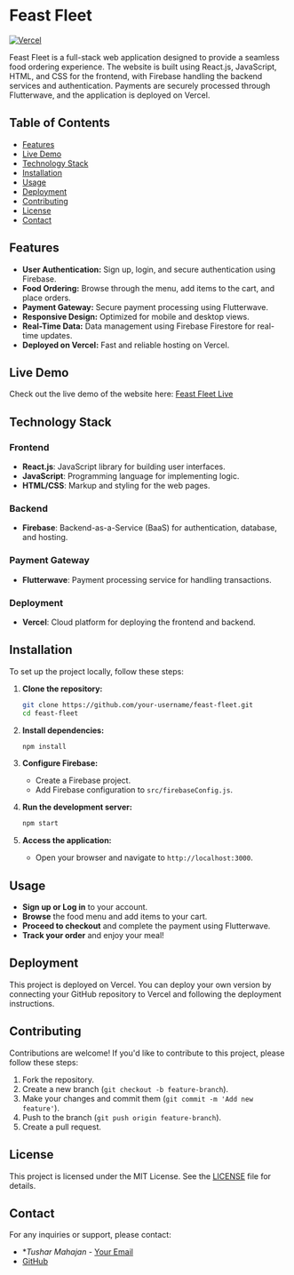 # Feast Fleet

[![Vercel](https://vercel.com/button)](https://feast-fleet-ten.vercel.app/)

Feast Fleet is a full-stack web application designed to provide a seamless food ordering experience. The website is built using React.js, JavaScript, HTML, and CSS for the frontend, with Firebase handling the backend services and authentication. Payments are securely processed through Flutterwave, and the application is deployed on Vercel.

## Table of Contents

- [Features](#features)
- [Live Demo](#live-demo)
- [Technology Stack](#technology-stack)
- [Installation](#installation)
- [Usage](#usage)
- [Deployment](#deployment)
- [Contributing](#contributing)
- [License](#license)
- [Contact](#contact)

## Features

- **User Authentication:** Sign up, login, and secure authentication using Firebase.
- **Food Ordering:** Browse through the menu, add items to the cart, and place orders.
- **Payment Gateway:** Secure payment processing using Flutterwave.
- **Responsive Design:** Optimized for mobile and desktop views.
- **Real-Time Data:** Data management using Firebase Firestore for real-time updates.
- **Deployed on Vercel:** Fast and reliable hosting on Vercel.

## Live Demo

Check out the live demo of the website here: [Feast Fleet Live](https://feast-fleet-ten.vercel.app/)

## Technology Stack

### Frontend

- **React.js**: JavaScript library for building user interfaces.
- **JavaScript**: Programming language for implementing logic.
- **HTML/CSS**: Markup and styling for the web pages.

### Backend

- **Firebase**: Backend-as-a-Service (BaaS) for authentication, database, and hosting.

### Payment Gateway

- **Flutterwave**: Payment processing service for handling transactions.

### Deployment

- **Vercel**: Cloud platform for deploying the frontend and backend.

## Installation

To set up the project locally, follow these steps:

1. **Clone the repository:**
   ```bash
   git clone https://github.com/your-username/feast-fleet.git
   cd feast-fleet
   ```

2. **Install dependencies:**
   ```bash
   npm install
   ```

3. **Configure Firebase:**
   - Create a Firebase project.
   - Add Firebase configuration to `src/firebaseConfig.js`.

4. **Run the development server:**
   ```bash
   npm start
   ```

5. **Access the application:**
   - Open your browser and navigate to `http://localhost:3000`.

## Usage

- **Sign up or Log in** to your account.
- **Browse** the food menu and add items to your cart.
- **Proceed to checkout** and complete the payment using Flutterwave.
- **Track your order** and enjoy your meal!

## Deployment

This project is deployed on Vercel. You can deploy your own version by connecting your GitHub repository to Vercel and following the deployment instructions.

## Contributing

Contributions are welcome! If you'd like to contribute to this project, please follow these steps:

1. Fork the repository.
2. Create a new branch (`git checkout -b feature-branch`).
3. Make your changes and commit them (`git commit -m 'Add new feature'`).
4. Push to the branch (`git push origin feature-branch`).
5. Create a pull request.

## License

This project is licensed under the MIT License. See the [LICENSE](LICENSE) file for details.

## Contact

For any inquiries or support, please contact:

- **Tushar Mahajan* - [Your Email](mailto:tusharmahajan1114@gmail.com)
- [GitHub](https://github.com/tusharmahajan22)
